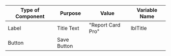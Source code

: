 |Type of Component|Purpose                |Value|Variable Name|
|-----------------|-----------------------|-----------------|-------------|
|Label            |Title Text             |"Report Card Pro"|lblTitle     |
|Button           |Save Button 

